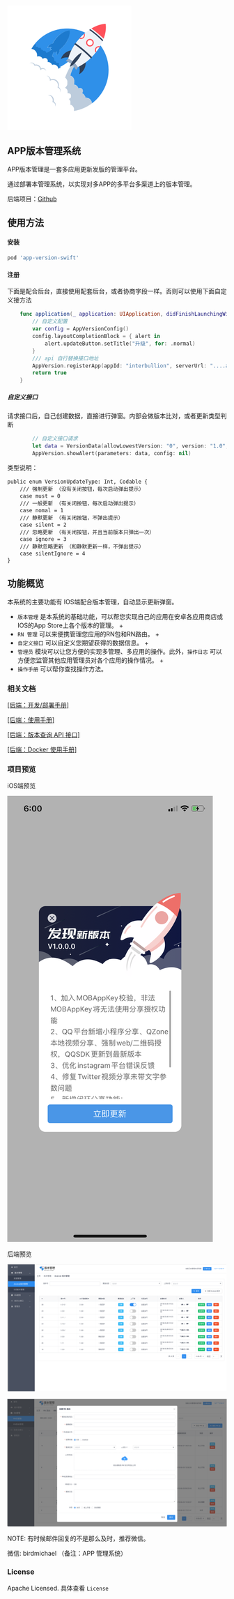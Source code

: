 
![logo](/logo.png)

## APP版本管理系统

APP版本管理是一套多应用更新发版的管理平台。

通过部署本管理系统，以实现对多APP的多平台多渠道上的版本管理。

后端项目：[Github](https://github.com/xtTech/app-version)
## 使用方法

#### 安装

```ruby
pod 'app-version-swift'
```

#### 注册
下面是配合后台，直接使用配套后台，或者协商字段一样。否则可以使用下面自定义接方法

```swift
    func application(_ application: UIApplication, didFinishLaunchingWithOptions launchOptions: [UIApplication.LaunchOptionsKey: Any]?) -> Bool {
        // 自定义配置
        var config = AppVersionConfig()
        config.layoutCompletionBlock = { alert in
            alert.updateButton.setTitle("升级", for: .normal)
        }
        /// api 自行替换接口地址
        AppVersion.registerApp(appId: "interbullion", serverUrl: "....api....", config: nil)
        return true
    }
```

##### 自定义接口
请求接口后，自己创建数据，直接进行弹窗。内部会做版本比对，或者更新类型判断
```swift
        // 自定义接口请求
        let data = VersionData(allowLowestVersion: "0", version: "1.0", forceUpdate: .must, description: "测试")
        AppVersion.showAlert(parameters: data, config: nil)
```


类型说明：

```
public enum VersionUpdateType: Int, Codable {
    /// 强制更新 （没有关闭按钮，每次启动弹出提示）
    case must = 0
    /// 一般更新 （有关闭按钮，每次启动弹出提示）
    case nomal = 1
    /// 静默更新 （有关闭按钮，不弹出提示）
    case silent = 2
    /// 忽略更新 （有关闭按钮，并且当前版本只弹出一次）
    case ignore = 3
    /// 静默忽略更新 （和静默更新一样，不弹出提示）
    case silentIgnore = 4
}
```



## 功能概览

本系统的主要功能有 IOS端配合版本管理，自动显示更新弹窗。 

* `版本管理` 是本系统的基础功能，可以帮您实现自己的应用在安卓各应用商店或IOS的App Store上各个版本的管理。 +
* `RN 管理` 可以来便携管理您应用的RN包和RN路由。 +
* `自定义接口` 可以自定义您期望获得的数据信息。 +
* `管理员` 模块可以让您方便的实现多管理、多应用的操作。此外，`操作日志` 可以方便您监管其他应用管理员对各个应用的操作情况。 +
* `操作手册` 可以帮你查找操作方法。

### 相关文档

[[后端：开发/部署手册]](https://github.com/xtTech/app-version/blob/master/src/main/asciidoc/_chapter/get-started.adoc)

[[后端：使用手册]](https://github.com/xtTech/app-version/blob/master/src/main/asciidoc/_chapter/user-manual.adoc)

[[后端：版本查询 API 接口]](https://github.com/xtTech/app-version/blob/master/src/main/asciidoc/_chapter/rest-manual.adoc)

[[后端：Docker 使用手册]](https://github.com/xtTech/app-version/blob/master/src/main/asciidoc/_chapter/docker-manual.adoc)

### 项目预览

iOS端预览

![show](/show.png)

后端预览

![show1](/show1.png)

![show2](/show2.png)

NOTE: 有时候邮件回复的不是那么及时，推荐微信。

微信: birdmichael （备注：APP 管理系统）

### License

Apache Licensed. 具体查看 `License`

